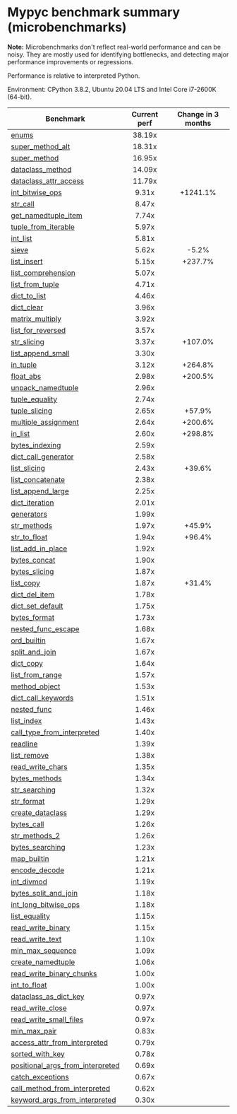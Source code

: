 # Mypyc benchmark summary (microbenchmarks)

**Note:** Microbenchmarks don't reflect real-world performance and can be noisy.
           They are mostly used for identifying bottlenecks, and detecting major performance
           improvements or regressions.

Performance is relative to interpreted Python.

Environment: CPython 3.8.2, Ubuntu 20.04 LTS and Intel Core i7-2600K (64-bit).

| Benchmark | Current perf | Change in 3 months |
| --- | :---: | :---: |
| [enums](benchmarks/enums.md) | 38.19x |  |
| [super_method_alt](benchmarks/super_method_alt.md) | 18.31x |  |
| [super_method](benchmarks/super_method.md) | 16.95x |  |
| [dataclass_method](benchmarks/dataclass_method.md) | 14.09x |  |
| [dataclass_attr_access](benchmarks/dataclass_attr_access.md) | 11.79x |  |
| [int_bitwise_ops](benchmarks/int_bitwise_ops.md) | 9.31x | +1241.1% |
| [str_call](benchmarks/str_call.md) | 8.47x |  |
| [get_namedtuple_item](benchmarks/get_namedtuple_item.md) | 7.74x |  |
| [tuple_from_iterable](benchmarks/tuple_from_iterable.md) | 5.97x |  |
| [int_list](benchmarks/int_list.md) | 5.81x |  |
| [sieve](benchmarks/sieve.md) | 5.62x | -5.2% |
| [list_insert](benchmarks/list_insert.md) | 5.15x | +237.7% |
| [list_comprehension](benchmarks/list_comprehension.md) | 5.07x |  |
| [list_from_tuple](benchmarks/list_from_tuple.md) | 4.71x |  |
| [dict_to_list](benchmarks/dict_to_list.md) | 4.46x |  |
| [dict_clear](benchmarks/dict_clear.md) | 3.96x |  |
| [matrix_multiply](benchmarks/matrix_multiply.md) | 3.92x |  |
| [list_for_reversed](benchmarks/list_for_reversed.md) | 3.57x |  |
| [str_slicing](benchmarks/str_slicing.md) | 3.37x | +107.0% |
| [list_append_small](benchmarks/list_append_small.md) | 3.30x |  |
| [in_tuple](benchmarks/in_tuple.md) | 3.12x | +264.8% |
| [float_abs](benchmarks/float_abs.md) | 2.98x | +200.5% |
| [unpack_namedtuple](benchmarks/unpack_namedtuple.md) | 2.96x |  |
| [tuple_equality](benchmarks/tuple_equality.md) | 2.74x |  |
| [tuple_slicing](benchmarks/tuple_slicing.md) | 2.65x | +57.9% |
| [multiple_assignment](benchmarks/multiple_assignment.md) | 2.64x | +200.6% |
| [in_list](benchmarks/in_list.md) | 2.60x | +298.8% |
| [bytes_indexing](benchmarks/bytes_indexing.md) | 2.59x |  |
| [dict_call_generator](benchmarks/dict_call_generator.md) | 2.58x |  |
| [list_slicing](benchmarks/list_slicing.md) | 2.43x | +39.6% |
| [list_concatenate](benchmarks/list_concatenate.md) | 2.38x |  |
| [list_append_large](benchmarks/list_append_large.md) | 2.25x |  |
| [dict_iteration](benchmarks/dict_iteration.md) | 2.01x |  |
| [generators](benchmarks/generators.md) | 1.99x |  |
| [str_methods](benchmarks/str_methods.md) | 1.97x | +45.9% |
| [str_to_float](benchmarks/str_to_float.md) | 1.94x | +96.4% |
| [list_add_in_place](benchmarks/list_add_in_place.md) | 1.92x |  |
| [bytes_concat](benchmarks/bytes_concat.md) | 1.90x |  |
| [bytes_slicing](benchmarks/bytes_slicing.md) | 1.87x |  |
| [list_copy](benchmarks/list_copy.md) | 1.87x | +31.4% |
| [dict_del_item](benchmarks/dict_del_item.md) | 1.78x |  |
| [dict_set_default](benchmarks/dict_set_default.md) | 1.75x |  |
| [bytes_format](benchmarks/bytes_format.md) | 1.73x |  |
| [nested_func_escape](benchmarks/nested_func_escape.md) | 1.68x |  |
| [ord_builtin](benchmarks/ord_builtin.md) | 1.67x |  |
| [split_and_join](benchmarks/split_and_join.md) | 1.67x |  |
| [dict_copy](benchmarks/dict_copy.md) | 1.64x |  |
| [list_from_range](benchmarks/list_from_range.md) | 1.57x |  |
| [method_object](benchmarks/method_object.md) | 1.53x |  |
| [dict_call_keywords](benchmarks/dict_call_keywords.md) | 1.51x |  |
| [nested_func](benchmarks/nested_func.md) | 1.46x |  |
| [list_index](benchmarks/list_index.md) | 1.43x |  |
| [call_type_from_interpreted](benchmarks/call_type_from_interpreted.md) | 1.40x |  |
| [readline](benchmarks/readline.md) | 1.39x |  |
| [list_remove](benchmarks/list_remove.md) | 1.38x |  |
| [read_write_chars](benchmarks/read_write_chars.md) | 1.35x |  |
| [bytes_methods](benchmarks/bytes_methods.md) | 1.34x |  |
| [str_searching](benchmarks/str_searching.md) | 1.32x |  |
| [str_format](benchmarks/str_format.md) | 1.29x |  |
| [create_dataclass](benchmarks/create_dataclass.md) | 1.29x |  |
| [bytes_call](benchmarks/bytes_call.md) | 1.26x |  |
| [str_methods_2](benchmarks/str_methods_2.md) | 1.26x |  |
| [bytes_searching](benchmarks/bytes_searching.md) | 1.23x |  |
| [map_builtin](benchmarks/map_builtin.md) | 1.21x |  |
| [encode_decode](benchmarks/encode_decode.md) | 1.21x |  |
| [int_divmod](benchmarks/int_divmod.md) | 1.19x |  |
| [bytes_split_and_join](benchmarks/bytes_split_and_join.md) | 1.18x |  |
| [int_long_bitwise_ops](benchmarks/int_long_bitwise_ops.md) | 1.18x |  |
| [list_equality](benchmarks/list_equality.md) | 1.15x |  |
| [read_write_binary](benchmarks/read_write_binary.md) | 1.15x |  |
| [read_write_text](benchmarks/read_write_text.md) | 1.10x |  |
| [min_max_sequence](benchmarks/min_max_sequence.md) | 1.09x |  |
| [create_namedtuple](benchmarks/create_namedtuple.md) | 1.06x |  |
| [read_write_binary_chunks](benchmarks/read_write_binary_chunks.md) | 1.00x |  |
| [int_to_float](benchmarks/int_to_float.md) | 1.00x |  |
| [dataclass_as_dict_key](benchmarks/dataclass_as_dict_key.md) | 0.97x |  |
| [read_write_close](benchmarks/read_write_close.md) | 0.97x |  |
| [read_write_small_files](benchmarks/read_write_small_files.md) | 0.97x |  |
| [min_max_pair](benchmarks/min_max_pair.md) | 0.83x |  |
| [access_attr_from_interpreted](benchmarks/access_attr_from_interpreted.md) | 0.79x |  |
| [sorted_with_key](benchmarks/sorted_with_key.md) | 0.78x |  |
| [positional_args_from_interpreted](benchmarks/positional_args_from_interpreted.md) | 0.69x |  |
| [catch_exceptions](benchmarks/catch_exceptions.md) | 0.67x |  |
| [call_method_from_interpreted](benchmarks/call_method_from_interpreted.md) | 0.62x |  |
| [keyword_args_from_interpreted](benchmarks/keyword_args_from_interpreted.md) | 0.30x |  |
